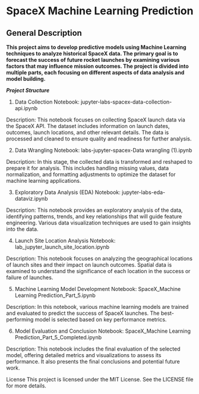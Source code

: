 # SpaceX Machine Learning Prediction
## General Description
**This project aims to develop predictive models using Machine Learning techniques to analyze historical SpaceX data. The primary goal is to forecast the success of future rocket launches by examining various factors that may influence mission outcomes. The project is divided into multiple parts, each focusing on different aspects of data analysis and model building.**

**_Project Structure_**
1. Data Collection
Notebook: jupyter-labs-spacex-data-collection-api.ipynb

Description:
This notebook focuses on collecting SpaceX launch data via the SpaceX API. The dataset includes information on launch dates, outcomes, launch locations, and other relevant details.
The data is processed and cleaned to ensure quality and readiness for further analysis.

2. Data Wrangling
Notebook: labs-jupyter-spacex-Data wrangling (1).ipynb

Description:
In this stage, the collected data is transformed and reshaped to prepare it for analysis. This includes handling missing values, data normalization, and formatting adjustments to optimize the dataset for machine learning applications.

3. Exploratory Data Analysis (EDA)
Notebook: jupyter-labs-eda-dataviz.ipynb

Description:
This notebook provides an exploratory analysis of the data, identifying patterns, trends, and key relationships that will guide feature engineering. Various data visualization techniques are used to gain insights into the data.

4. Launch Site Location Analysis
Notebook: lab_jupyter_launch_site_location.ipynb

Description:
This notebook focuses on analyzing the geographical locations of launch sites and their impact on launch outcomes. Spatial data is examined to understand the significance of each location in the success or failure of launches.

5. Machine Learning Model Development
Notebook: SpaceX_Machine Learning Prediction_Part_5.ipynb

Description:
In this notebook, various machine learning models are trained and evaluated to predict the success of SpaceX launches. The best-performing model is selected based on key performance metrics.

6. Model Evaluation and Conclusion
Notebook: SpaceX_Machine Learning Prediction_Part_5_Completed.ipynb

Description:
This notebook includes the final evaluation of the selected model, offering detailed metrics and visualizations to assess its performance. It also presents the final conclusions and potential future work.

License
This project is licensed under the MIT License. See the LICENSE file for more details.
